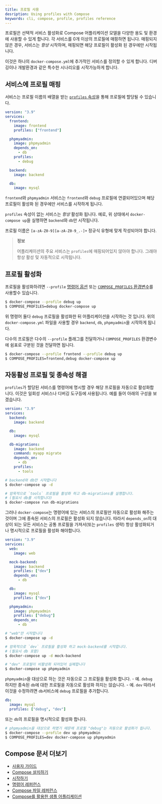 ```yaml
---
title: 프로필 사용
desription: Using profiles with Compose
keywords: cli, compose, profile, profiles reference
---
```


프로필은 선택적 서비스 활성화로 Compose 어플리케이션 모델을 다양한 용도 및 환경에 사용할 수 있게 합니다.
각 서비스를 0개 이상의 프로필에 매핑하면 됩니다.
매핑되지 않은 경우, 서비스는 _항상_ 시작하며, 매핑되면 해당 프로필이 활성화 된 경우에만 시작됩니다.

이것은 하나의 `docker-compose.yml`에 추가적인 서비스를 정의할 수 있게 합니다.
디버깅이나 개발환경과 같은 특수한 시나리오를 시작가능하게 합니다.

## 서비스에 프로필 매핑

서비스는 프로필 이름의 배열을 받는 [`profiles` 속성](compose-file/compose-file-v3.md#profiles)을 통해 프로필에 할당될 수 있습니다.

```yaml
version: "3.9"
services:
  frontend:
    image: frontend
    profiles: ["frontend"]

  phpmyadmin:
    image: phpmyadmin
    depends_on:
      - db
    profiles:
      - debug

  backend:
    image: backend

  db:
    image: mysql
```

`frontend`와 `phpmyadmin` 서비스는 `frontend`와 `debug` 프로필에 연결되어있으며 해당 프로필이 활성화 된 경우에만 서비스를 시작하게 됩니다.

`profiles` 속성이 없는 서비스는 _항상_ 활성화 됩니다. 예로, 위 상태에서 `docker-compose up`을 실행하면 `backend`와 `db`만 시작됩니다.

프로필 이름은 `[a-zA-Z0-9][a-zA-Z0-9_.-]+` 정규식 유형에 맞게 작성되어야 합니다.

> **정보**
>
> 어플리케이션의 주요 서비스는 `profiles`에 매핑되어있지 않아야 합니다. 그래야 항상 활성 및 자동적으로 시작됩니다.

## 프로필 활성화

프로필을 활성화하려면 `--profile` [명령어 옵션](reference/overview.md) 또는 [`COMPOSE_PROFILES` 환경변수](reference/envvars.md#compose_profiles)를 사용할수 있습니다.

```sh
$ docker-compose --profile debug up
$ COMPOSE_PROFILES=debug docker-compose up
```

위 명령어 둘다 `debug` 프로필을 활성화한 뒤 어플리케이션을 시작하는 것 입니다.
위의 `docker-compose.yml` 파일을 사용할 경우 `backend`, `db`, `phpmyadmin`을 시작하게 됩니다.

다수의 프로필은 다수의 `--profile` 플래그를 전달하거나 `COMPOSE_PROFILES` 환경변수에 쉼표로 구분된 것을 전달하면 됩니다.

```sh
$ docker-compose --profile frontend --profile debug up
$ COMPOSE_PROFILES=frontend,debug docker-compose up
```

## 자동활성 프로필 및 종속성 해결

`profiles`가 할당된 서비스를 명령어에 명시할 경우 해당 프로필을 자동으로 활성화합니다.
이것은 일회성 서비스나 디버깅 도구등에 사용됩니다.
예를 들어 아래의 구성을 보겠습니다.

```yaml
version: "3.9"
services:
  backend:
    image: backend

  db:
    image: mysql

  db-migrations:
    image: backend
    command: myapp migrate
    depends_on:
      - db
    profiles:
      - tools
```

```sh
# backend와 db만 시작합니다
$ docker-compose up -d

# 암묵적으로 `tools` 프로필을 활성화 하고 db-migrations를 실행합니다.
# (필요시 db를 시작합니다)
$ docker-compose run db-migrations
```

그러나 `docker-compose`는 명령어에 있는 서비스의 프로필만 자동으로 활성화 해주는 것이며 그에 종속된 서비스의 프로필은 활성화 되지 않습니다.
따라서 `depends_on`의 대상이 되는 모든 서비스는 공통 프로필을 가져서(또는 `profiles` 생략) 항상 활성화되거나 명시적으로 프로필을 활성화 해야합니다.

```yaml
version: "3.9"
services:
  web:
    image: web

  mock-backend:
    image: backend
    profiles: ["dev"]
    depends_on:
      - db

  db:
    image: mysql
    profiles: ["dev"]

  phpmyadmin:
    image: phpmyadmin
    profiles: ["debug"]
    depends_on:
      - db
```

```sh
# "web"만 시작합니다
$ docker-compose up -d

# 암묵적으로 `dev` 프로필을 활성화 하고 mock-backend를 시작합니다.
# (필요시 db 포함)
$ docker-compose up -d mock-backend

# "dev" 프로필이 비활성화 되어있어 실패합니다
$ docker-compose up phpmyadmin
```

`phpmyadmin`을 대상으로 하는 것은 자동으로 그 프로필을 활성화 합니다. - 예. `debug`
하지만 종속된 `db`에 대한 프로필을 자동으로 활성화 하지는 않습니다. - 예. `dev`
따라서 이것을 수정하려면 `db`서비스에 `debug` 프로필을 추가합니다.

```yaml
db:
  image: mysql
  profiles: ["debug", "dev"]
```

또는 `db`의 프로필을 명시적으로 활성화 합니다.

```sh
# phpmyadmin을 대상으로 하였기 때문에 프로필 "debug"는 자동으로 활성화가 됩니다.
$ docker-compose --profile dev up phpmyadmin
$ COMPOSE_PROFILES=dev docker-compose up phpmyadmin
```

## Compose 문서 더보기

- [사용자 가이드](index.md)
- [Compose 설치하기](install.md)
- [시작하기](gettingstarted.md)
- [명령어 레퍼런스](reference/index.md)
- [Compose 파일 레퍼런스](compose-file/index.md)
- [Compose를 활용한 샘플 어플리케이션](samples-for-compose.md)

<AdsenseB />